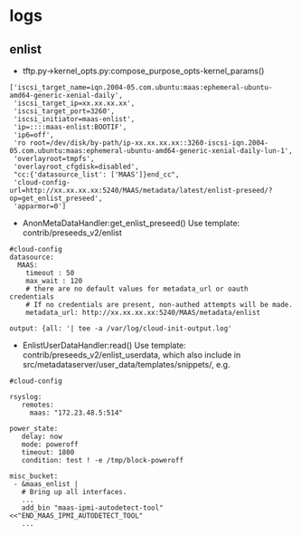 # logs

## enlist
* tftp.py->kernel_opts.py:compose_purpose_opts-kernel_params()
```
['iscsi_target_name=iqn.2004-05.com.ubuntu:maas:ephemeral-ubuntu-amd64-generic-xenial-daily', 
 'iscsi_target_ip=xx.xx.xx.xx', 
 'iscsi_target_port=3260', 
 'iscsi_initiator=maas-enlist', 
 'ip=::::maas-enlist:BOOTIF', 
 'ip6=off', 
 'ro root=/dev/disk/by-path/ip-xx.xx.xx.xx::3260-iscsi-iqn.2004-05.com.ubuntu:maas:ephemeral-ubuntu-amd64-generic-xenial-daily-lun-1', 
 'overlayroot=tmpfs', 
 'overlayroot_cfgdisk=disabled', 
 "cc:{'datasource_list': ['MAAS']}end_cc", 
 'cloud-config-url=http://xx.xx.xx.xx:5240/MAAS/metadata/latest/enlist-preseed/?op=get_enlist_preseed', 
 'apparmor=0']
```
* AnonMetaDataHandler:get_enlist_preseed()
Use template: contrib/preseeds_v2/enlist
```
#cloud-config
datasource:
  MAAS:
    timeout : 50
    max_wait : 120
    # there are no default values for metadata_url or oauth credentials
    # If no credentials are present, non-authed attempts will be made.
    metadata_url: http://xx.xx.xx.xx:5240/MAAS/metadata/enlist

output: {all: '| tee -a /var/log/cloud-init-output.log'
```
* EnlistUserDataHandler:read()
Use template: contrib/preseeds_v2/enlist_userdata, which also include in src/metadataserver/user_data/templates/snippets/, e.g.
```
#cloud-config

rsyslog:
   remotes:
     maas: "172.23.48.5:514"

power_state:
   delay: now
   mode: poweroff
   timeout: 1800
   condition: test ! -e /tmp/block-poweroff

misc_bucket:
 - &maas_enlist |
   # Bring up all interfaces. 
   ...
   add_bin "maas-ipmi-autodetect-tool" <<"END_MAAS_IPMI_AUTODETECT_TOOL"
   ...
```
